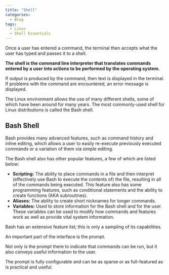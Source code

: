 ```yaml
---
title: "Shell"
categories:
  - Blog
tags:
  - Linux
  - Shell Essentials
---
```


Once a user has entered a command, the terminal then accepts what the user has typed and passes it to a shell. 

<b>The shell is the command line interpreter that translates commands entered by a user into actions to be performed by the operating system.</b>

If output is produced by the command, then text is displayed in the terminal. If problems with the command are encountered, an error message is displayed.


The Linux environment allows the use of many different shells, some of which have been around for many years. The most commonly-used shell for Linux distributions is called the Bash shell.


<h2>Bash Shell</h2>

Bash provides many advanced features, such as command history and inline editing, which allows a user to easily re-execute previously executed commands or a variation of them via simple editing.

The Bash shell also has other popular features, a few of which are listed below:

<ul>
    <li><b>Scripting:</b> The ability to place commands in a file and then interpret (effectively use Bash to execute the contents of) the file, resulting in all of the commands being executed. This feature also has some programming features, such as conditional statements and the ability to create functions (AKA subroutines).</li>
    <li><b>Aliases:</b> The ability to create short nicknames for longer commands.</li>
    <li><b>Variables:</b> Used to store information for the Bash shell and for the user. These variables can be used to modify how commands and features work as well as provide vital system information.</li>

</ul>

Bash has an extensive feature list; this is only a sampling of its capabilities.

An important part of the interface is the prompt. 

Not only is the prompt there to indicate that commands can be run, but it also conveys useful information to the user.

The prompt is fully configurable and can be as sparse or as full-featured as is practical and useful.